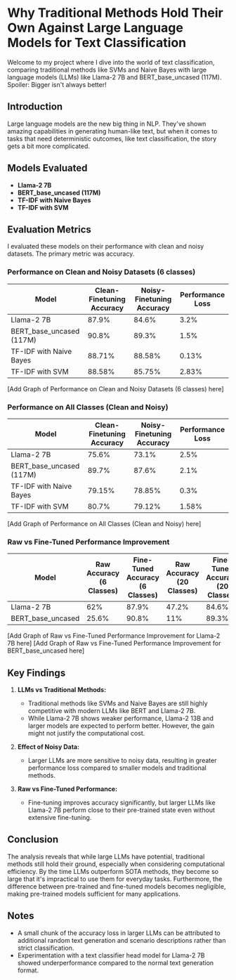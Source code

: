Why Traditional Methods Hold Their Own Against Large Language Models for Text Classification
============================================================================================

Welcome to my project where I dive into the world of text classification, comparing traditional methods like SVMs and Naive Bayes with large language models (LLMs) like Llama-2 7B and BERT_base_uncased (117M). Spoiler: Bigger isn't always better!

Introduction
------------

Large language models are the new big thing in NLP. They've shown amazing capabilities in generating human-like text, but when it comes to tasks that need deterministic outcomes, like text classification, the story gets a bit more complicated.

Models Evaluated
----------------

-   **Llama-2 7B**
-   **BERT_base_uncased (117M)**
-   **TF-IDF with Naive Bayes**
-   **TF-IDF with SVM**

Evaluation Metrics
------------------

I evaluated these models on their performance with clean and noisy datasets. The primary metric was accuracy.

### Performance on Clean and Noisy Datasets (6 classes)

| Model | Clean-Finetuning Accuracy | Noisy-Finetuning Accuracy | Performance Loss |
| --- | --- | --- | --- |
| Llama-2 7B | 87.9% | 84.6% | 3.2% |
| BERT_base_uncased (117M) | 90.8% | 89.3% | 1.5% |
| TF-IDF with Naive Bayes | 88.71% | 88.58% | 0.13% |
| TF-IDF with SVM | 88.58% | 85.75% | 2.83% |

[Add Graph of Performance on Clean and Noisy Datasets (6 classes) here]

### Performance on All Classes (Clean and Noisy)

| Model | Clean-Finetuning Accuracy | Noisy-Finetuning Accuracy | Performance Loss |
| --- | --- | --- | --- |
| Llama-2 7B | 75.6% | 73.1% | 2.5% |
| BERT_base_uncased (117M) | 89.7% | 87.6% | 2.1% |
| TF-IDF with Naive Bayes | 79.15% | 78.85% | 0.3% |
| TF-IDF with SVM | 80.7% | 79.12% | 1.58% |

[Add Graph of Performance on All Classes (Clean and Noisy) here]

### Raw vs Fine-Tuned Performance Improvement

| Model | Raw Accuracy (6 Classes) | Fine-Tuned Accuracy (6 Classes) | Raw Accuracy (20 Classes) | Fine-Tuned Accuracy (20 Classes) |
| --- | --- | --- | --- | --- |
| Llama-2 7B | 62% | 87.9% | 47.2% | 84.6% |
| BERT_base_uncased | 25.6% | 90.8% | 11% | 89.3% |

[Add Graph of Raw vs Fine-Tuned Performance Improvement for Llama-2 7B here] [Add Graph of Raw vs Fine-Tuned Performance Improvement for BERT_base_uncased here]

Key Findings
------------

1.  **LLMs vs Traditional Methods:**

    -   Traditional methods like SVMs and Naive Bayes are still highly competitive with modern LLMs like BERT and Llama-2 7B.
    -   While Llama-2 7B shows weaker performance, Llama-2 13B and larger models are expected to perform better. However, the gain might not justify the computational cost.
2.  **Effect of Noisy Data:**

    -   Larger LLMs are more sensitive to noisy data, resulting in greater performance loss compared to smaller models and traditional methods.
3.  **Raw vs Fine-Tuned Performance:**

    -   Fine-tuning improves accuracy significantly, but larger LLMs like Llama-2 7B perform close to their pre-trained state even without extensive fine-tuning.

Conclusion
----------

The analysis reveals that while large LLMs have potential, traditional methods still hold their ground, especially when considering computational efficiency. By the time LLMs outperform SOTA methods, they become so large that it's impractical to use them for everyday tasks. Furthermore, the difference between pre-trained and fine-tuned models becomes negligible, making pre-trained models sufficient for many applications.

Notes
-----

-   A small chunk of the accuracy loss in larger LLMs can be attributed to additional random text generation and scenario descriptions rather than strict classification.
-   Experimentation with a text classifier head model for Llama-2 7B showed underperformance compared to the normal text generation format.
